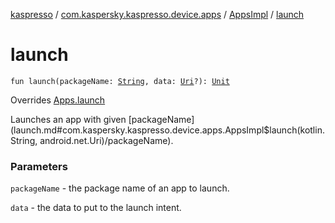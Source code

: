 [kaspresso](../../index.md) / [com.kaspersky.kaspresso.device.apps](../index.md) / [AppsImpl](index.md) / [launch](./launch.md)

# launch

`fun launch(packageName: `[`String`](https://kotlinlang.org/api/latest/jvm/stdlib/kotlin/-string/index.html)`, data: `[`Uri`](https://developer.android.com/reference/android/net/Uri.html)`?): `[`Unit`](https://kotlinlang.org/api/latest/jvm/stdlib/kotlin/-unit/index.html)

Overrides [Apps.launch](../-apps/launch.md)

Launches an app with given [packageName](launch.md#com.kaspersky.kaspresso.device.apps.AppsImpl$launch(kotlin.String, android.net.Uri)/packageName).

### Parameters

`packageName` - the package name of an app to launch.

`data` - the data to put to the launch intent.